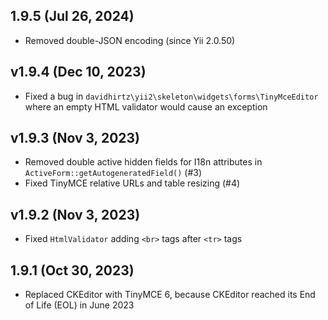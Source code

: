## 1.9.5 (Jul 26, 2024)

- Removed double-JSON encoding (since Yii 2.0.50)

## v1.9.4 (Dec 10, 2023)

- Fixed a bug in `davidhirtz\yii2\skeleton\widgets\forms\TinyMceEditor` where an empty HTML validator would cause an
  exception

## v1.9.3  (Nov 3, 2023)

- Removed double active hidden fields for I18n attributes in `ActiveForm::getAutogeneratedField()` (#3)
- Fixed TinyMCE relative URLs and table resizing (#4)

## v1.9.2  (Nov 3, 2023)

- Fixed `HtmlValidator` adding `<br>` tags after `<tr>` tags

## 1.9.1 (Oct 30, 2023)

- Replaced CKEditor with TinyMCE 6, because CKEditor reached its End of Life (EOL) in June 2023